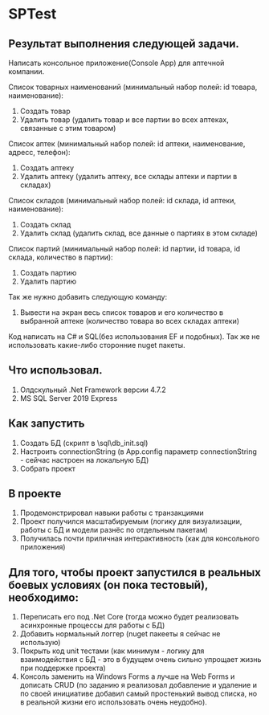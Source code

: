 # SPTest
Результат выполнения следующей задачи.
-------------------------------------------------------------------------------------------------------------------------
Написать консольное приложение(Console App) для аптечной компании.

Список товарных наименований (минимальный набор полей: id товара, наименование):
1. Создать товар
2. Удалить товар (удалить товар и все партии во всех аптеках, связанные с этим товаром)

Список аптек (минимальный набор полей: id аптеки, наименование, адресс, телефон):
1. Создать аптеку
2. Удалить аптеку (удалить аптеку, все склады аптеки и партии в складах)

Список складов (минимальный набор полей: id склада, id аптеки, наименование):
1. Создать склад
2. Удалить склад (удалить склад, все данные о партиях в этом складе)

Список партий (минимальный набор полей: id партии, id товара, id склада, количество в партии):
1. Создать партию
2. Удалить партию


Так же нужно добавить следующую команду:
1. Вывести на экран весь список товаров и его количество в выбранной аптеке (количество товара во всех складах аптеки)

Код написать на C# и SQL(без использования EF и подобных). Так же не использовать какие-либо сторонние nuget пакеты.

Что использовал.
----------------

1. Олдскульный .Net Framework версии 4.7.2
2. MS SQL Server 2019 Express

Как запустить
-------------
1. Создать БД (скрипт в \sql\db_init.sql)
2. Настроить connectionString (в App.config параметр connectionString - сейчас настроен на локальную БД)
3. Собрать проект

В проекте
---------
1. Продемонстрировал навыки работы с транзакциями
2. Проект получился масштабируемым (логику для визуализации, работы с БД и модели разнёс по отдельным пакетам)
3. Получилась почти приличная интерактивность (как для консольного приложения)

Для того, чтобы проект запустился в реальных боевых условиях (он пока тестовый), необходимо:
--------------------------------------------------------------------------------------------

1. Переписать его под .Net Core (тогда можно будет реализовать асинхронные процессы для работы с БД)
2. Добавить нормальный логгер (nuget пакееты я сейчас не использую)
3. Покрыть код unit тестами (как минимум - логику для взаимодействия с БД - это в будущем очень сильно упрощает жизнь при поддержке проекта)
4. Консоль заменить на Windows Forms а лучше на Web Forms и дописать CRUD (по заданию я реализовал добавление и удаление и по своей инициативе добавил самый простенький вывод списка, но в реальной жизни его использовать очень неудобно).

